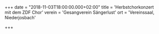 +++
date = "2018-11-03T18:00:00.000+02:00"
title = 'Herbstchorkonzert mit dem ZDF Chor'
verein = 'Gesangverein Sängerlust'
ort = 'Vereinssaal, Niederjosbach'

+++

      